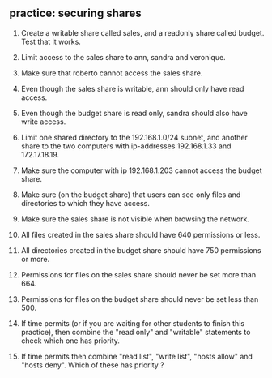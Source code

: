 ## practice: securing shares

1. Create a writable share called sales, and a readonly share called
budget. Test that it works.

2. Limit access to the sales share to ann, sandra and veronique.

3. Make sure that roberto cannot access the sales share.

4. Even though the sales share is writable, ann should only have read
access.

5. Even though the budget share is read only, sandra should also have
write access.

6. Limit one shared directory to the 192.168.1.0/24 subnet, and another
share to the two computers with ip-addresses 192.168.1.33 and
172.17.18.19.

7. Make sure the computer with ip 192.168.1.203 cannot access the
budget share.

8. Make sure (on the budget share) that users can see only files and
directories to which they have access.

9. Make sure the sales share is not visible when browsing the network.

10. All files created in the sales share should have 640 permissions or
less.

11. All directories created in the budget share should have 750
permissions or more.

12. Permissions for files on the sales share should never be set more
than 664.

13. Permissions for files on the budget share should never be set less
than 500.

14. If time permits (or if you are waiting for other students to finish
this practice), then combine the \"read only\" and \"writable\"
statements to check which one has priority.

15. If time permits then combine \"read list\", \"write list\", \"hosts
allow\" and \"hosts deny\". Which of these has priority ?

